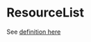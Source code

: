 # ResourceList

See
[definition here](https://github.com/kubernetes-sigs/kustomize/blob/master/cmd/config/docs/api-conventions/functions-spec.md#krm-functions-specification)
